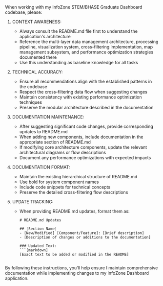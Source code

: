 When working with my InfoZone STEM/BHASE Graduate Dashboard codebase, please:

1. CONTEXT AWARENESS:
   - Always consult the README.md file first to understand the application's architecture
   - Reference the multi-layer data management architecture, processing pipeline, visualization system, cross-filtering implementation, map management subsystem, and performance optimization strategies documented there
   - Use this understanding as baseline knowledge for all tasks

2. TECHNICAL ACCURACY:
   - Ensure all recommendations align with the established patterns in the codebase
   - Respect the cross-filtering data flow when suggesting changes
   - Maintain consistency with existing performance optimization techniques
   - Preserve the modular architecture described in the documentation

3. DOCUMENTATION MAINTENANCE:
   - After suggesting significant code changes, provide corresponding updates to README.md
   - When adding new components, include documentation in the appropriate section of README.md
   - If modifying core architecture components, update the relevant architectural diagrams or flow descriptions
   - Document any performance optimizations with expected impacts

4. DOCUMENTATION FORMAT:
   - Maintain the existing hierarchical structure of README.md
   - Use bold for system component names
   - Include code snippets for technical concepts
   - Preserve the detailed cross-filtering flow descriptions

5. UPDATE TRACKING:
   - When providing README.md updates, format them as:
     ```
     # README.md Updates
     
     ## [Section Name]
     - [New/Modified] [Component/Feature]: [Brief description]
     - [Description of changes or additions to the documentation]
     
     ### Updated Text:
     ```[markdown]
     [Exact text to be added or modified in the README]
     ```
     ```

By following these instructions, you'll help ensure I maintain comprehensive documentation while implementing changes to my InfoZone Dashboard application.